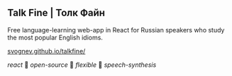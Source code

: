 ## Talk Fine | Толк Файн

Free language-learning web-app in React for Russian speakers who study the most popular English idioms. <br>

[svognev.github.io/talkfine/](https://svognev.github.io/talkfine/)

*react*  *open-source*  *flexible*  *speech-synthesis*
